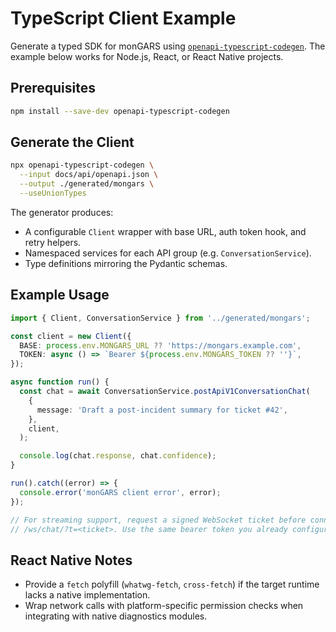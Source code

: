 # TypeScript Client Example

Generate a typed SDK for monGARS using
[`openapi-typescript-codegen`](https://www.npmjs.com/package/openapi-typescript-codegen).
The example below works for Node.js, React, or React Native projects.

## Prerequisites
```bash
npm install --save-dev openapi-typescript-codegen
```

## Generate the Client
```bash
npx openapi-typescript-codegen \
  --input docs/api/openapi.json \
  --output ./generated/mongars \
  --useUnionTypes
```

The generator produces:
- A configurable `Client` wrapper with base URL, auth token hook, and retry
  helpers.
- Namespaced services for each API group (e.g. `ConversationService`).
- Type definitions mirroring the Pydantic schemas.

## Example Usage
```ts
import { Client, ConversationService } from '../generated/mongars';

const client = new Client({
  BASE: process.env.MONGARS_URL ?? 'https://mongars.example.com',
  TOKEN: async () => `Bearer ${process.env.MONGARS_TOKEN ?? ''}`,
});

async function run() {
  const chat = await ConversationService.postApiV1ConversationChat(
    {
      message: 'Draft a post-incident summary for ticket #42',
    },
    client,
  );

  console.log(chat.response, chat.confidence);
}

run().catch((error) => {
  console.error('monGARS client error', error);
});

// For streaming support, request a signed WebSocket ticket before connecting to
// /ws/chat/?t=<ticket>. Use the same bearer token you already configured above.
```

## React Native Notes
- Provide a `fetch` polyfill (`whatwg-fetch`, `cross-fetch`) if the target
  runtime lacks a native implementation.
- Wrap network calls with platform-specific permission checks when integrating
  with native diagnostics modules.
